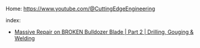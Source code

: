 Home: https://www.youtube.com/@CuttingEdgeEngineering

index:
- [Massive Repair on BROKEN Bulldozer Blade | Part 2 | Drilling, Gouging & Welding](https://youtu.be/xWtKCBEVdi4)
